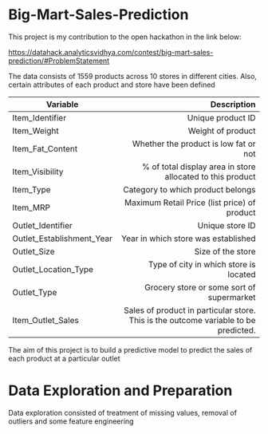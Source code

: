 # Big-Mart-Sales-Prediction

This project is my contribution to the open hackathon in the link below:

https://datahack.analyticsvidhya.com/contest/big-mart-sales-prediction/#ProblemStatement


The data consists of 1559 products across 10 stores in different cities. Also, certain attributes of each product and store have been defined

| Variable | Description |
|----------|------------:|
| Item_Identifier | Unique product ID|
| Item_Weight | Weight of product |
| Item_Fat_Content | Whether the product is low fat or not|
| Item_Visibility | % of total display area in store allocated to this product |
| Item_Type | Category to which product belongs|
| Item_MRP | Maximum Retail Price (list price) of product|
| Outlet_Identifier | Unique store ID |
| Outlet_Establishment_Year | Year in which store was established|
| Outlet_Size | Size of the store|
| Outlet_Location_Type | Type of city in which store is located|
| Outlet_Type | Grocery store or some sort of supermarket|
| Item_Outlet_Sales| Sales of product in particular store. This is the outcome variable to be predicted.|

The aim of this project is to build a predictive model to predict the sales of each product at a particular outlet

# Data Exploration and Preparation
Data exploration consisted of treatment of missing values, removal of outliers and some feature engineering
